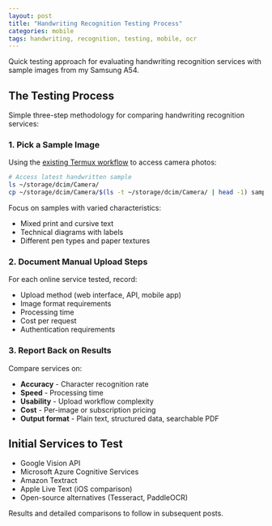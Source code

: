 ```yaml
---
layout: post
title: "Handwriting Recognition Testing Process"
categories: mobile
tags: handwriting, recognition, testing, mobile, ocr
---
```


Quick testing approach for evaluating handwriting recognition services with sample images from my Samsung A54.

## The Testing Process

Simple three-step methodology for comparing handwriting recognition services:

### 1. Pick a Sample Image

Using the [existing Termux workflow](samsung-a54-find-camera-photos-termux.html) to access camera photos:

```bash
# Access latest handwritten sample
ls ~/storage/dcim/Camera/
cp ~/storage/dcim/Camera/$(ls -t ~/storage/dcim/Camera/ | head -1) sample-handwriting.jpg
```

Focus on samples with varied characteristics:
- Mixed print and cursive text
- Technical diagrams with labels
- Different pen types and paper textures

### 2. Document Manual Upload Steps

For each online service tested, record:
- Upload method (web interface, API, mobile app)
- Image format requirements
- Processing time
- Cost per request
- Authentication requirements

### 3. Report Back on Results

Compare services on:
- **Accuracy** - Character recognition rate
- **Speed** - Processing time
- **Usability** - Upload workflow complexity
- **Cost** - Per-image or subscription pricing
- **Output format** - Plain text, structured data, searchable PDF

## Initial Services to Test

- Google Vision API
- Microsoft Azure Cognitive Services
- Amazon Textract
- Apple Live Text (iOS comparison)
- Open-source alternatives (Tesseract, PaddleOCR)

Results and detailed comparisons to follow in subsequent posts.